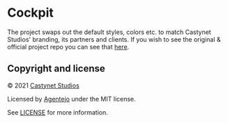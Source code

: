 # Cockpit

The project swaps out the default styles, colors etc. to match Castynet Studios' branding, its partners and clients.
If you wish to see the original & official project repo you can see that [here](https://github.com/agentejo/cockpit).

## Copyright and license

© 2021 [Castynet Studios](https://www.castynet.africa)

Licensed by [Agentejo](https://agentejo.com) under the MIT license.

See [LICENSE](LICENSE) for more information.
